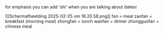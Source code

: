 for emphasis you can add 'shi' when you are talking about datesr



![[Scherm­afbeelding 2025-02-25 om 18.20.58.png]]
fan = meal
zaofan = breakfast (morning meal)
zhongfan = lunch
wanfan = dinner
zhongguofan = chinese meal